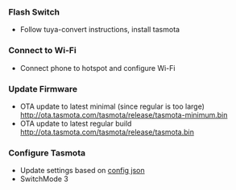 ### Flash Switch
- Follow tuya-convert instructions, install tasmota

### Connect to Wi-Fi
- Connect phone to hotspot and configure Wi-Fi

### Update Firmware
- OTA update to latest minimal (since regular is too large)
http://ota.tasmota.com/tasmota/release/tasmota-minimum.bin
- OTA update to latest regular build
http://ota.tasmota.com/tasmota/release/tasmota.bin

### Configure Tasmota
- Update settings based on [config json](https://github.com/iKrushYou/smart-home-setup/blob/main/tasmota/treatlife-switch-config)
- SwitchMode 3
